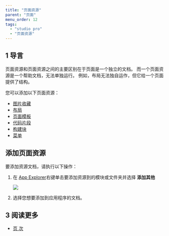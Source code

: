 ```yaml
---
title: "页面资源"
parent: "页面"
menu_order: 12
tags:
  - "studio pro"
  - "页面资源"
---
```


## 1 导言

页面资源和页面资源之间的主要区别在于页面是一个独立的文档。 而一个页面资源是一个帮助文档，无法单独运行。 例如，布局无法独自运作，但它给一个页面提供了结构。

您可以添加以下页面资源：

* [图片收藏](image-collection)
* [布局](布局)
* [页面模板](page-templates)
* [代码片段](snippet)
* [构建块](building-block)
* [菜单](菜单)

## 添加页面资源

要添加资源文档，请执行以下操作：

1.  在 [App Explorer](project-explorer)右键单击要添加资源到的模块或文件夹并选择 **添加其他**

    ![](attachments/page-resources/project-explorer-page-resources.png)

2. 选择您想要添加到应用程序的文档。

## 3 阅读更多

* [页 次](页面)